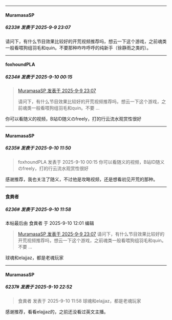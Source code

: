 ﻿
*****

####  MuramasaSP  
##### 6233#       发表于 2025-9-9 23:07

请问下，有什么节目效果比较好的开荒视频推荐吗，想云一下这个游戏，之前魂类一般看喂狗组羽毛和quin。不要那种咋咋呼呼的纯新手（徐静雨之类的）。


*****

####  foxhoundPLA  
##### 6234#       发表于 2025-9-10 00:15

<blockquote><a href="httphttps://stage1st.com/2b/forum.php?mod=redirect&amp;goto=findpost&amp;pid=68397859&amp;ptid=2186947" target="_blank">MuramasaSP 发表于 2025-9-9 23:07</a>

请问下，有什么节目效果比较好的开荒视频推荐吗，想云一下这个游戏，之前魂类一般看喂狗组羽毛和quin。不要 ...</blockquote>
你可以看随义的视频，B站ID随义のfreely，打的行云流水观赏性很好


*****

####  MuramasaSP  
##### 6235#       发表于 2025-9-10 11:50

<blockquote>foxhoundPLA 发表于 2025-9-10 00:15
你可以看随义的视频，B站ID随义のfreely，打的行云流水观赏性很好</blockquote>
感谢推荐，我也关注了随义，不过他是攻略视频，还是想看初见开荒的那种。

*****

####  食粪者  
##### 6236#       发表于 2025-9-10 11:58

 本帖最后由 食粪者 于 2025-9-10 12:01 编辑 
<blockquote><a href="httphttps://stage1st.com/2b/forum.php?mod=redirect&amp;goto=findpost&amp;pid=68397859&amp;ptid=2186947" target="_blank">MuramasaSP 发表于 2025-9-9 23:07</a>
请问下，有什么节目效果比较好的开荒视频推荐吗，想云一下这个游戏，之前魂类一般看喂狗组羽毛和quin。不要 ...</blockquote>
球魂和elajjaz，都是老魂玩家

*****

####  MuramasaSP  
##### 6237#       发表于 2025-9-10 22:52

<blockquote>食粪者 发表于 2025-9-10 11:58
球魂和elajjaz，都是老魂玩家</blockquote>
感谢推荐，看看elajjaz的，之前还没看过英文主播。

